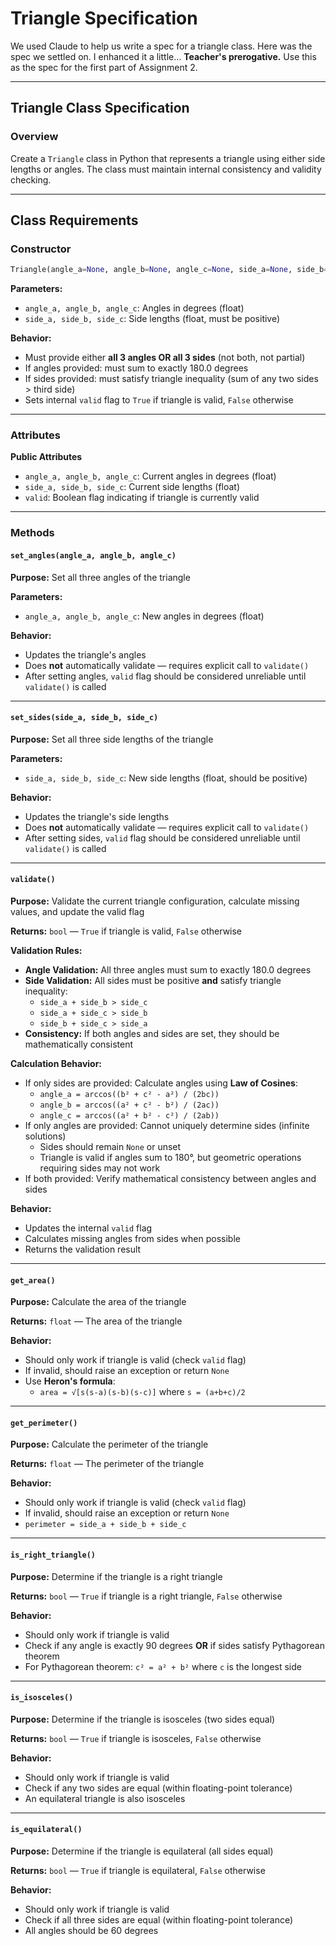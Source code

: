 # Triangle Specification

We used Claude to help us write a spec for a triangle class. Here was the spec we settled on. I enhanced it a little... **Teacher's prerogative.** Use this as the spec for the first part of Assignment 2.

---

## Triangle Class Specification

### Overview
Create a `Triangle` class in Python that represents a triangle using either side lengths or angles. The class must maintain internal consistency and validity checking.

---

## Class Requirements

### Constructor
```python
Triangle(angle_a=None, angle_b=None, angle_c=None, side_a=None, side_b=None, side_c=None)
```

**Parameters:**
- `angle_a, angle_b, angle_c`: Angles in degrees (float)
- `side_a, side_b, side_c`: Side lengths (float, must be positive)

**Behavior:**
- Must provide either **all 3 angles OR all 3 sides** (not both, not partial)
- If angles provided: must sum to exactly 180.0 degrees
- If sides provided: must satisfy triangle inequality (sum of any two sides > third side)
- Sets internal `valid` flag to `True` if triangle is valid, `False` otherwise

---

### Attributes

**Public Attributes**
- `angle_a, angle_b, angle_c`: Current angles in degrees (float)
- `side_a, side_b, side_c`: Current side lengths (float)
- `valid`: Boolean flag indicating if triangle is currently valid

---

### Methods

#### `set_angles(angle_a, angle_b, angle_c)`
**Purpose:** Set all three angles of the triangle

**Parameters:**
- `angle_a, angle_b, angle_c`: New angles in degrees (float)

**Behavior:**
- Updates the triangle's angles
- Does **not** automatically validate — requires explicit call to `validate()`
- After setting angles, `valid` flag should be considered unreliable until `validate()` is called

---

#### `set_sides(side_a, side_b, side_c)`
**Purpose:** Set all three side lengths of the triangle

**Parameters:**
- `side_a, side_b, side_c`: New side lengths (float, should be positive)

**Behavior:**
- Updates the triangle's side lengths
- Does **not** automatically validate — requires explicit call to `validate()`
- After setting sides, `valid` flag should be considered unreliable until `validate()` is called

---

#### `validate()`
**Purpose:** Validate the current triangle configuration, calculate missing values, and update the valid flag

**Returns:** `bool` — `True` if triangle is valid, `False` otherwise

**Validation Rules:**
- **Angle Validation:** All three angles must sum to exactly 180.0 degrees
- **Side Validation:** All sides must be positive **and** satisfy triangle inequality:
  - `side_a + side_b > side_c`
  - `side_a + side_c > side_b`
  - `side_b + side_c > side_a`
- **Consistency:** If both angles and sides are set, they should be mathematically consistent

**Calculation Behavior:**
- If only sides are provided: Calculate angles using **Law of Cosines**:
  - `angle_a = arccos((b² + c² - a²) / (2bc))`
  - `angle_b = arccos((a² + c² - b²) / (2ac))`
  - `angle_c = arccos((a² + b² - c²) / (2ab))`
- If only angles are provided: Cannot uniquely determine sides (infinite solutions)
  - Sides should remain `None` or unset
  - Triangle is valid if angles sum to 180°, but geometric operations requiring sides may not work
- If both provided: Verify mathematical consistency between angles and sides

**Behavior:**
- Updates the internal `valid` flag
- Calculates missing angles from sides when possible
- Returns the validation result

---

#### `get_area()`
**Purpose:** Calculate the area of the triangle

**Returns:** `float` — The area of the triangle

**Behavior:**
- Should only work if triangle is valid (check `valid` flag)
- If invalid, should raise an exception or return `None`
- Use **Heron's formula**:
  - `area = √[s(s-a)(s-b)(s-c)]` where `s = (a+b+c)/2`

---

#### `get_perimeter()`
**Purpose:** Calculate the perimeter of the triangle

**Returns:** `float` — The perimeter of the triangle

**Behavior:**
- Should only work if triangle is valid (check `valid` flag)
- If invalid, should raise an exception or return `None`
- `perimeter = side_a + side_b + side_c`

---

#### `is_right_triangle()`
**Purpose:** Determine if the triangle is a right triangle

**Returns:** `bool` — `True` if triangle is a right triangle, `False` otherwise

**Behavior:**
- Should only work if triangle is valid
- Check if any angle is exactly 90 degrees **OR** if sides satisfy Pythagorean theorem
- For Pythagorean theorem: `c² = a² + b²` where `c` is the longest side

---

#### `is_isosceles()`
**Purpose:** Determine if the triangle is isosceles (two sides equal)

**Returns:** `bool` — `True` if triangle is isosceles, `False` otherwise

**Behavior:**
- Should only work if triangle is valid
- Check if any two sides are equal (within floating-point tolerance)
- An equilateral triangle is also isosceles

---

#### `is_equilateral()`
**Purpose:** Determine if the triangle is equilateral (all sides equal)

**Returns:** `bool` — `True` if triangle is equilateral, `False` otherwise

**Behavior:**
- Should only work if triangle is valid
- Check if all three sides are equal (within floating-point tolerance)
- All angles should be 60 degrees
